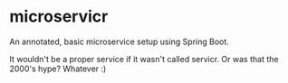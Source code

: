 # microservicr
An annotated, basic microservice setup using Spring Boot.

It wouldn't be a proper service if it wasn't called servicr. Or was that the 2000's hype? Whatever :)
